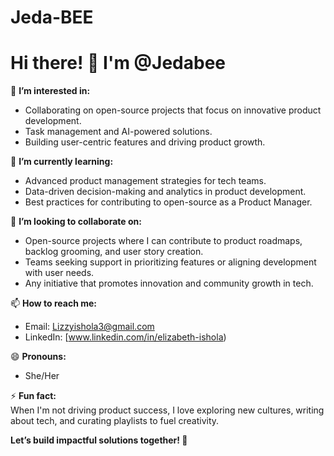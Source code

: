 # Jeda-BEE
# Hi there! 👋 I'm @Jedabee  

👀 **I’m interested in:**  
- Collaborating on open-source projects that focus on innovative product development.  
- Task management and AI-powered solutions.  
- Building user-centric features and driving product growth.  

🌱 **I’m currently learning:**  
- Advanced product management strategies for tech teams.  
- Data-driven decision-making and analytics in product development.  
- Best practices for contributing to open-source as a Product Manager.  

💞️ **I’m looking to collaborate on:**  
- Open-source projects where I can contribute to product roadmaps, backlog grooming, and user story creation.  
- Teams seeking support in prioritizing features or aligning development with user needs.  
- Any initiative that promotes innovation and community growth in tech.  

📫 **How to reach me:**  
- Email: Lizzyishola3@gmail.com 
- LinkedIn: [www.linkedin.com/in/elizabeth-ishola)  

😄 **Pronouns:**  
- She/Her 

⚡ **Fun fact:**  
When I'm not driving product success, I love exploring new cultures, writing about tech, and curating playlists to fuel creativity.  

**Let’s build impactful solutions together! 🚀**  
